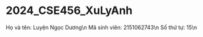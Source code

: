 # 2024_CSE456_XuLyAnh
Họ và tên: Luyện Ngọc Dương\n
Mã sinh viên: 2151062743\n
Số thứ tự: 15\n
